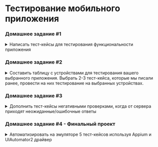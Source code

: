 # Тестирование мобильного приложения

### Домашнее задание #1

<details>
  <summary>Написать тест-кейсы для тестирования функциональности приложения</summary>

---

Приложение: _Stepik_

| No  | Приоритет | Название                                                               | Предусловия                                                                                                              | Шаги                                                                                                                                                                                                                                                                                                                                                                                                                                                                             | Ожидаемый результат                                                                                                                                                                                                                                  | Комментарий                                                                                          |
|:---:|:---------:|:-----------------------------------------------------------------------|:-------------------------------------------------------------------------------------------------------------------------|:---------------------------------------------------------------------------------------------------------------------------------------------------------------------------------------------------------------------------------------------------------------------------------------------------------------------------------------------------------------------------------------------------------------------------------------------------------------------------------|:-----------------------------------------------------------------------------------------------------------------------------------------------------------------------------------------------------------------------------------------------------|:-----------------------------------------------------------------------------------------------------|
|  1  |  высокий  | Регистрация по email                                                   | --                                                                                                                       | 1. Нажать ссылку "Регистрация" внизу экрана.<br>2. Заполнить открывшуюся форму валидными данными ("Вилланель", "testmail@mail.com", "testpass"). <br>3. Нажать "Регистрация"                                                                                                                                                                                                                                                                                                     | Открывается главная страница, появляется приветственное попап-сообщение для настройки уведомления-напоминания.<br>На указанный email приходит сообщение с ссылкой для подтверждения регистрации.                                                     |                                                                                                      |
|  2  |  высокий  | Поиск курса из строки поиска в разделе "Каталог"                       | --                                                                                                                       | 1. Перейти в "Каталог" тапом по иконке на нижней панели.<br>2. Ввести в строку поиска запрос "тестирование"                                                                                                                                                                                                                                                                                                                                                                      | 1. Открывается раздел "Каталог". <br>2. Выводятся карточки курсов, содержащих в названии слово искомое слово и его производные ("тестировании", "тестирования")                                                                                      |                                                                                                      |
|  3  |  высокий  | Фильтрация результатов поиска                                          | --                                                                                                                       | 1. Тапнуть по иконке фильтр.<br>2. Переключить тумблеры фильтров "Только с сертификатом", "Только бесплатные" в активное состояние.<br>3. "Посмотреть результат".                                                                                                                                                                                                                                                                                                                | Остаются только карточки курсов с обозначением "Сертификат" и указанием "Бесплатно" вместо цены                                                                                                                                                      |                                                                                                      |
|  4  |  высокий  | Просмотр страницы курса                                                | Выбран курс в разделе  поиска либо из предложенных на главной (например "Тестирование ПО: Postman для тестирования API") | 1. Тапнуть по карточке курса. <br>2. Последовательно перейти по вкладкам на страннице курса.                                                                                                                                                                                                                                                                                                                                                                                     | 1. Открывается страница курса. <br>2. На каждой вкладке отображается соответствующая информация (либо сообщение, что в данный момент записи отсутствуют); на вкладке "Модули" выводится перечень модулей с уроками, не доступные для взаимодействия. |                                                                                                      |
|  5  |  высокий  | Загрузка материалов урока (Wi-Fi)                                      | 1. Найти желаемый курс.<br>2. Открыть страницу курса. <br>3. Нажать "Поступить на курс".                                 | На вкладке "Модули" тапнуть по иконке загрузки (облачко со стрелкой) у урока                                                                                                                                                                                                                                                                                                                                                                                                     | Во время загрузки иконка меняется на значок загрузки, по окончании - на галочку. <br>При отключении интернета материалы загруженного урока отображаются.                                                                                             |                                                                                                      |
|  6  |  средний  | Отключение интернета в процессе загрузки материалов урока              | 1. Найти желаемый курс.<br>2. Открыть страницу курса. <br>3. Нажать "Поступить на курс".                                 | 1. На вкладке "Модули" тапнуть по иконке загрузки (облачко со стрелкой) у незагруженного урока. <br>2. Перейти в режим "полета" до окончания загрузки.                                                                                                                                                                                                                                                                                                                           | Иконка меняется на значок загрузки, на панели уведомлений появляется запись о файлах в очереди и необходимости включения Wi-Fi. При повторном включении Wi-Fi загрузка продолжается.                                                                 |                                                                                                      |
|  7  |  высокий  | Загрузка материалов урока (мобильный интернет, настройки по умолчанию) | 1. Найти желаемый курс.<br>2. Открыть страницу курса. <br>3. Нажать "Поступить на курс".                                 | На вкладке "Модули" тапнуть по иконке загрузки (облачко со стрелкой) у урока                                                                                                                                                                                                                                                                                                                                                                                                     | Всплывает сообщение о том, что загрузка через мобильный интернет не доступна с ссылкой в "Настройки"                                                                                                                                                 | (в настройках по умолчанию установлено "Загружать только по Wi-Fi")                                  |
|  8  |  средний  | Загрузка материалов урока (авирежим)                                   | 1. Найти желаемый курс.<br>2. Открыть страницу курса. <br>3. Нажать "Поступить на курс".<br>4. Включить режим "полета"   | На вкладке "Модули" тапнуть по иконке загрузки (облачко со стрелкой) у урока                                                                                                                                                                                                                                                                                                                                                                                                     | Всплывает сообщение об отсутствии интернета                                                                                                                                                                                                          | Всплывает сообщение о том, что загрузка через мобильный интернет не доступна с ссылкой в "Настройки" |
|  9  |  средний  | Настройка уведомления с напоминанием о занятиях                        | --                                                                                                                       | 1. Перейти в раздел "Профиль". <br>2. Переключить тумблер "напоминать о занятиях" во включенное состояние.<br>3. Выбрать время напоминания, нажать "Ок".                                                                                                                                                                                                                                                                                                                         | В установленное время на устройстве появляется уведомление с напоминанием о занятиях                                                                                                                                                                 |                                                                                                      |
| 10  |  высокий  | Сворачивание видео в плавающий всплывающий плеер                       | Найти курс "Эффективная презентация проекта" (пример курса с видеоматериалами в уроках).<br>Поступить на курс.           | 1. Перейти к шагу на курсе, в котором материал представлен в видео формате (шаг 3 урока 1.1).<br>2. Запустить видео и нажать иконку плавающего плеера.                                                                                                                                                                                                                                                                                                                           | Видео сворачивается в плавающий плеер, остальная часть экрана доступна для взаимодействия.                                                                                                                                                           |                                                                                                      |
| 11  |  высокий  | Отображение в горизонтальной ориентации экрана планшета                | Выбран для прохождения хотя бы один курс, хотя бы один курс с сертификатом завершен                                      | 1. Запустить приложение и авторизоваться.<br>2. Последовательно перейти в каждый из разделов (Обучение, Каталог, Профиль, Уведомления).<br>3. Открыть страницу  курса из перечня "Мои курсы". Открыть последовательно все вкладки.<br>4. Открыть урок курса. Переключиться по материалам курса. <br>5. Перейти в раздел "Каталог", открыть запись из "сторис".<br>6. Перейти в раздел "Профиль", перейти в подраздел "Достижения", вернуться, перейти в подраздел "Сертификаты". | Все экраны (разделы, страницы курсов, материалы уроков, сторис, подразделы профиля) отображаются в горизонтальный ориентации, элементы (карточки курсов) перераспределяются заполняя пространство экрана.                                            |                                                                                                      |
| 12  |  высокий  | Редактирование профиля                                                 | Пользователь зарегистрирован и авторизован                                                                               | 1. Перейти в раздел "Профиль" на нижней панели.<br>2. Перейти к редактированию профиля (иконка карандаша в верхней части экрана).<br>3. Тапнуть по строке "Персональные данные".<br>4. Заполнить поля корректными данными и принят изменения.                                                                                                                                                                                                                                    | Появляется уведомление "Информация обновлена", на главной странице раздела указаны обновленные данные.                                                                                                                                               |                                                                                                      |

</details>


### Домашнее задание #2

<details>
<summary>
Составить таблицу с устройствами для тестирования вашего выбранного приложения. Выбрать 2-3 тест-кейса, которые мы писали ранее, провести на них тестирование на выбранных устройствах.</summary>

---
 
  ЦА русскоязычные жители стран СНГ, главным образом Россия.

#### Производители

Распределение по [производителям телефонов](https://gs.statcounter.com/vendor-market-share/mobile/russian-federation):

* Apple - 29.51%
* Xiaomi - 23.2%
* Samsung - 17.91%

Распределение по [производителям планшетов](https://gs.statcounter.com/vendor-market-share/tablet/russian-federation)

* Apple - 37.96%
* Samsung - 33.2%
* Xiaomi - 10.07%
* Huawei - 10.03%

#### Версии ОС 

[iOS](https://developer.apple.com/support/app-store/)

- телефоны:
  * iOS 17 - 76% 
  * iOS 16 - 20%

- планшеты: 
  * iOS 17 - 61% 
  * iOS 16 - 29%

[android](https://www.appbrain.com/stats/top-android-sdk-versions)
* Android 13	24.5%	 
* Android 11	20.1%	
* Android 12 16.8%	
* Android 10	12.5%

[Популярные в России устройства:](https://www.appbrain.com/stats/top-android-phones-tablets-by-country?country=ru)
* Redmi 9C NFC
* Huawei HONOR 10i
* Huawei HONOR 9X lite	
* Samsung Galaxy A12
* Samsung Galaxy A51

В перечень устройств для тестирования включены устройства из перечня популярных, различные  устройства лидирующих производителей охватывающие разные версии ОС, размеры и разрешения экрана и годы выпуска. 

Результаты в [таблице](https://docs.google.com/spreadsheets/d/14XCxbBB1T41FU4HJPQQrFOgd2F5Td_aU/edit?usp=sharing&ouid=102514362893231578101&rtpof=true&sd=true)
</details>

### Домашнее задание #3

<details>
<summary>
Дополнить тест-кейсы негативными проверками, когда от сервера приходят неожиданные/ошибочные ответы</summary>

---
 
| No | Приоритет | Название | Предусловия | Шаги | Ожидаемый результат | Комментарий |
| :--: | :--: | :--- | :--- | :--- | :--- | :--- |
| 1 | средний | Добавление в избранное курса с изменённым номером | Открыта страница выбранного курса | 1. Установить правила breakpoints - before requests.<br>2. Нажать значок избранного.<br>3. В RAW запроса " /api/wish-lists" изменить параметр "course" на несуществующий (пр. "123123123")<br>4. Запустить выполнение запроса. | В заголовке ответа: 400 Bad Request; в теле ответа: {"course": ["Invalid pk '123123123' - object does not exist."]}.<br>Значок избранного остался неактивным. |  |
| 2 | средний | Удаление из избранного курса, без токена авторизации | В избранное добавлен курс, открыта страница этого курса | 1. Установить правила breakpoints - before requests.<br>2. Нажать значок избранного.<br>3. В RAW запроса " /api/wish-lists/<#добавления>" удалить значение после "Authorization: Bearer"<br>4. Запустить выполнение запроса. | В заголовке ответа: 401 Unauthorized; в теле ответа: {"detail": "CSRF Failed: Referer checking failed - no Referer."}.<br>Значок избранного остался активным. |  |
| 3 | средний | Получение в результате поиска ответа 404 Not Found | Открыт раздел "Каталог", в поле поиска введено значение (пр. "java") | 1. Установить правила breakpoints - after requests. <br>2. В запросе "/api/search-results?page=1&query=java..." установить ответ 404 Not Found<br>3. Запустить выполнение запроса | На странице раздела отображаются шаблоны карточек курсов без данных. | На странице раздела отображается сообщение «Sorry, the connection is not available. Try again later». |
| 4 | средний | Получение 503 Service Unavailable при переходе к уроку курса | Открыта вкладка "Модули" проходимого курса | 1. Установить правила breakpoints - after requests. <br>2. Открыть доступный урок курса.<br>3. В запросе "/api/progresses?..." установить ответ 503 Service Unavailable <br>3. Запустить выполнение запроса | На странице урока отображается сообщение с кодом и текстом ошибки | На странице урока отображается сообщение «Sorry, the connection is not available. Try again later». |

[Fiddler-sessions](https://github.com/Satura/qa-mobile/blob/main/docs/HW-3.saz)

</details>

### Домашнее задание #4 - Финальный проект

<details>
<summary>Автоматизировать на эмуляторе 5 тест-кейсов используя Appium и UIAutomator2 драйвер</summary>

---

Реализованы тесты:
1. Регистрация нового пользователя по e-mail
2. Редактирование профиля
3. Поиск курса по заданному слову
4. Работа фильтрации бесплатных курсов 
5. Попытка загрузки материалов курса на мобильном интернете

![Результаты выполнения тестов](https://github.com/Satura/qa-mobile/blob/main/docs/test_results.png)
[Видео прохождения тестов](https://disk.yandex.com/i/4Ia76mfCruCtFw)

</details>
